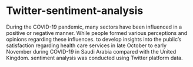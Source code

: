 # Twitter-sentiment-analysis
During the COVID-19 pandemic, many sectors have been influenced in a positive or negative manner. While people formed various perceptions and opinions regarding these influences. to develop insights into the public’s satisfaction regarding health care services in late October to early November during COVID-19 in Saudi Arabia compared with the United Kingdom. sentiment analysis was conducted using Twitter platform data.
